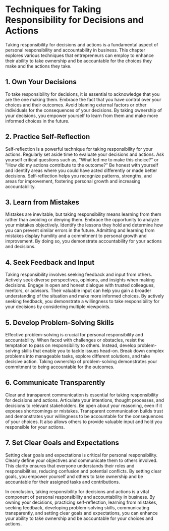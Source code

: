Techniques for Taking Responsibility for Decisions and Actions
=========================================================================

Taking responsibility for decisions and actions is a fundamental aspect of personal responsibility and accountability in business. This chapter explores various techniques that entrepreneurs can employ to enhance their ability to take ownership and be accountable for the choices they make and the actions they take.

**1. Own Your Decisions**
-------------------------

To take responsibility for decisions, it is essential to acknowledge that you are the one making them. Embrace the fact that you have control over your choices and their outcomes. Avoid blaming external factors or other individuals for the consequences of your decisions. By taking ownership of your decisions, you empower yourself to learn from them and make more informed choices in the future.

**2. Practice Self-Reflection**
-------------------------------

Self-reflection is a powerful technique for taking responsibility for your actions. Regularly set aside time to evaluate your decisions and actions. Ask yourself critical questions such as, "What led me to make this choice?" or "How did my actions contribute to the outcome?" Be honest with yourself and identify areas where you could have acted differently or made better decisions. Self-reflection helps you recognize patterns, strengths, and areas for improvement, fostering personal growth and increasing accountability.

**3. Learn from Mistakes**
--------------------------

Mistakes are inevitable, but taking responsibility means learning from them rather than avoiding or denying them. Embrace the opportunity to analyze your mistakes objectively. Identify the lessons they hold and determine how you can prevent similar errors in the future. Admitting and learning from mistakes display humility and a commitment to personal growth and improvement. By doing so, you demonstrate accountability for your actions and decisions.

**4. Seek Feedback and Input**
------------------------------

Taking responsibility involves seeking feedback and input from others. Actively seek diverse perspectives, opinions, and insights when making decisions. Engage in open and honest dialogue with trusted colleagues, mentors, or advisors. Their valuable input can help you gain a broader understanding of the situation and make more informed choices. By actively seeking feedback, you demonstrate a willingness to take responsibility for your decisions by considering multiple viewpoints.

**5. Develop Problem-Solving Skills**
-------------------------------------

Effective problem-solving is crucial for personal responsibility and accountability. When faced with challenges or obstacles, resist the temptation to pass on responsibility to others. Instead, develop problem-solving skills that enable you to tackle issues head-on. Break down complex problems into manageable tasks, explore different solutions, and take decisive action. Taking ownership of problem-solving demonstrates your commitment to being accountable for the outcomes.

**6. Communicate Transparently**
--------------------------------

Clear and transparent communication is essential for taking responsibility for decisions and actions. Articulate your intentions, thought processes, and decisions to relevant stakeholders. Be open about your reasoning, even if it exposes shortcomings or mistakes. Transparent communication builds trust and demonstrates your willingness to be accountable for the consequences of your choices. It also allows others to provide valuable input and hold you responsible for your actions.

**7. Set Clear Goals and Expectations**
---------------------------------------

Setting clear goals and expectations is critical for personal responsibility. Clearly define your objectives and communicate them to others involved. This clarity ensures that everyone understands their roles and responsibilities, reducing confusion and potential conflicts. By setting clear goals, you empower yourself and others to take ownership and be accountable for their assigned tasks and contributions.

In conclusion, taking responsibility for decisions and actions is a vital component of personal responsibility and accountability in business. By owning your decisions, practicing self-reflection, learning from mistakes, seeking feedback, developing problem-solving skills, communicating transparently, and setting clear goals and expectations, you can enhance your ability to take ownership and be accountable for your choices and actions.
